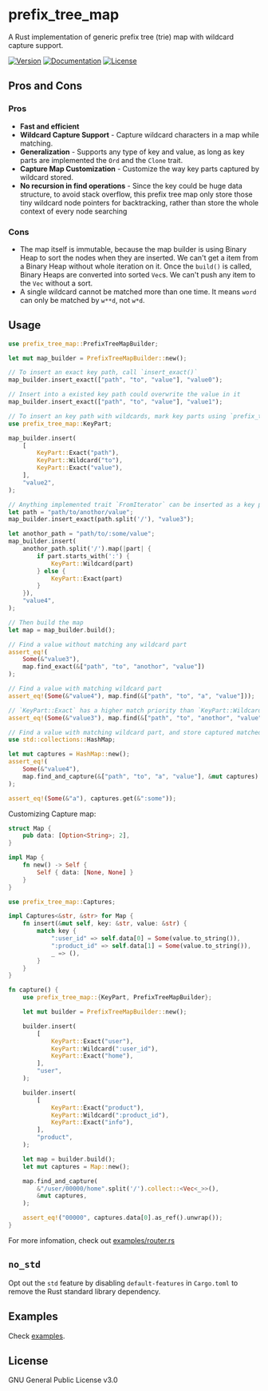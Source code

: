 # prefix_tree_map
A Rust implementation of generic prefix tree (trie) map with wildcard capture support.

[![Version](https://img.shields.io/crates/v/prefix_tree_map.svg?style=flat)](https://crates.io/crates/prefix_tree_map)
[![Documentation](https://img.shields.io/badge/docs-release-brightgreen.svg?style=flat)](https://docs.rs/prefix_tree_map)
[![License](https://img.shields.io/crates/l/prefix_tree_map.svg?style=flat)](https://github.com/EAimTY/prefix_tree_map/blob/master/LICENSE)

## Pros and Cons

### Pros
- **Fast and efficient**
- **Wildcard Capture Support** - Capture wildcard characters in a map while matching.
- **Generalization** - Supports any type of key and value, as long as key parts are implemented the `Ord` and the `Clone` trait.
- **Capture Map Customization** - Customize the way key parts captured by wildcard stored.
- **No recursion in find operations** - Since the key could be huge data structure, to avoid stack overflow, this prefix tree map only store those tiny wildcard node pointers for backtracking, rather than store the whole context of every node searching

### Cons
- The map itself is immutable, because the map builder is using Binary Heap to sort the nodes when they are inserted. We can't get a item from a Binary Heap without whole iteration on it. Once the `build()` is called, Binary Heaps are converted into sorted `Vec`s. We can't push any item to the `Vec` without a sort.
- A single wildcard cannot be matched more than one time. It means `word` can only be matched by `w**d`, not `w*d`.

## Usage

```rust
use prefix_tree_map::PrefixTreeMapBuilder;

let mut map_builder = PrefixTreeMapBuilder::new();

// To insert an exact key path, call `insert_exact()`
map_builder.insert_exact(["path", "to", "value"], "value0");

// Insert into a existed key path could overwrite the value in it
map_builder.insert_exact(["path", "to", "value"], "value1");

// To insert an key path with wildcards, mark key parts using `prefix_tree_map::KeyPart` and call `insert()`
use prefix_tree_map::KeyPart;

map_builder.insert(
    [
        KeyPart::Exact("path"),
        KeyPart::Wildcard("to"),
        KeyPart::Exact("value"),
    ],
    "value2",
);

// Anything implemented trait `FromIterator` can be inserted as a key path:
let path = "path/to/anothor/value";
map_builder.insert_exact(path.split('/'), "value3");

let anothor_path = "path/to/:some/value";
map_builder.insert(
    anothor_path.split('/').map(|part| {
        if part.starts_with(':') {
            KeyPart::Wildcard(part)
        } else {
            KeyPart::Exact(part)
        }
    }),
    "value4",
);

// Then build the map
let map = map_builder.build();

// Find a value without matching any wildcard part
assert_eq!(
    Some(&"value3"),
    map.find_exact(&["path", "to", "anothor", "value"])
);

// Find a value with matching wildcard part
assert_eq!(Some(&"value4"), map.find(&["path", "to", "a", "value"]));

// `KeyPart::Exact` has a higher match priority than `KeyPart::Wildcard`
assert_eq!(Some(&"value3"), map.find(&["path", "to", "anothor", "value"]));

// Find a value with matching wildcard part, and store captured matched wildcard parts in a map
use std::collections::HashMap;

let mut captures = HashMap::new();
assert_eq!(
    Some(&"value4"),
    map.find_and_capture(&["path", "to", "a", "value"], &mut captures)
);

assert_eq!(Some(&"a"), captures.get(&":some"));
```

Customizing Capture map:

```rust
struct Map {
    pub data: [Option<String>; 2],
}

impl Map {
    fn new() -> Self {
        Self { data: [None, None] }
    }
}

use prefix_tree_map::Captures;

impl Captures<&str, &str> for Map {
    fn insert(&mut self, key: &str, value: &str) {
        match key {
            ":user_id" => self.data[0] = Some(value.to_string()),
            ":product_id" => self.data[1] = Some(value.to_string()),
            _ => (),
        }
    }
}

fn capture() {
    use prefix_tree_map::{KeyPart, PrefixTreeMapBuilder};

    let mut builder = PrefixTreeMapBuilder::new();

    builder.insert(
        [
            KeyPart::Exact("user"),
            KeyPart::Wildcard(":user_id"),
            KeyPart::Exact("home"),
        ],
        "user",
    );

    builder.insert(
        [
            KeyPart::Exact("product"),
            KeyPart::Wildcard(":product_id"),
            KeyPart::Exact("info"),
        ],
        "product",
    );

    let map = builder.build();
    let mut captures = Map::new();

    map.find_and_capture(
        &"/user/00000/home".split('/').collect::<Vec<_>>(),
        &mut captures,
    );

    assert_eq!("00000", captures.data[0].as_ref().unwrap());
}
```

For more infomation, check out [examples/router.rs](https://github.com/EAimTY/prefix_tree_map/blob/master/examples/router.rs)

## `no_std`
Opt out the `std` feature by disabling `default-features` in `Cargo.toml` to remove the Rust standard library dependency.

## Examples

Check [examples](https://github.com/EAimTY/prefix_tree_map/tree/master/examples).

## License
GNU General Public License v3.0
